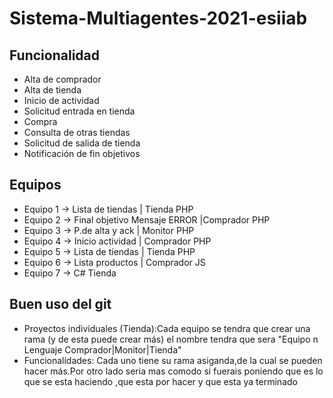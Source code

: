 # Sistema-Multiagentes-2021-esiiab
## Funcionalidad
- Alta de comprador
-	Alta de tienda
-	Inicio de actividad
-	Solicitud entrada en tienda
-	Compra
-	Consulta de otras tiendas
-	Solicitud de salida de tienda
-	Notificación de fin objetivos
## Equipos
- Equipo 1 -> Lista de tiendas | Tienda PHP 
- Equipo 2 -> Final objetivo Mensaje ERROR |Comprador PHP
- Equipo 3 -> P.de alta y ack | Monitor PHP
- Equipo 4 -> Inicio actividad | Comprador PHP
- Equipo 5 -> Lista de tiendas | Tienda PHP 
- Equipo 6 -> Lista productos | Comprador JS
- Equipo 7 -> C# Tienda 
## Buen uso del git
- Proyectos individuales (Tienda):Cada equipo se tendra que crear una rama (y de esta puede crear más) el nombre tendra que sera "Equipo n Lenguaje Comprador|Monitor|Tienda" 
- Funcionalidades: Cada uno tiene su rama asiganda,de la cual se pueden hacer más.Por otro lado seria mas comodo si fuerais poniendo que es lo que se esta haciendo ,que esta por hacer y que esta ya terminado
